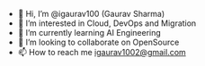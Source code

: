 - 👋 Hi, I’m @igaurav100 (Gaurav Sharma)
- 👀 I’m interested in Cloud, DevOps and Migration
- 🌱 I’m currently learning AI Engineering
- 💞️ I’m looking to collaborate on OpenSource
- 📫 How to reach me igaurav1002@gmail.com


<!---
igaurav100/igaurav100 is a ✨ special ✨ repository because its `README.md` (this file) appears on your GitHub profile.
You can click the Preview link to take a look at your changes.
--->
